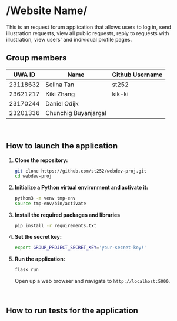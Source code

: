 # /Website Name/
This is an request forum application that allows users to log in, send illustration requests, view all public requests, reply to requests with illustration, view users' and individual profile pages.
<br>

## Group members
| UWA ID   | Name                 | Github Username |
|----------|----------------------|-----------------|
| 23118632 | Selina Tan           | st252   |
| 23621217 | Kiki Zhang           | kik-ki  |
| 23170244 | Daniel Odijk         |   |
| 23201336 | Chunchig Buyanjargal |   |

<br>

## How to launch the application

1. **Clone the repository:**

    ```bash
    git clone https://github.com/st252/webdev-proj.git
    cd webdev-proj
    ```

2. **Initialize a Python virtual environment and activate it:**

    ```bash
    python3 -m venv tmp-env
    source tmp-env/bin/activate
    ```

3. **Install the required packages and libraries**
    ```bash
    pip install -r requirements.txt
    ```

4. **Set the secret key:**
    ```bash
    export GROUP_PROJECT_SECRET_KEY='your-secret-key!'
    ```

5.  **Run the application:**

    ```bash
    flask run
    ```

    Open up a web browser and navigate to `http://localhost:5000`.

<br>

## How to run tests for the application
